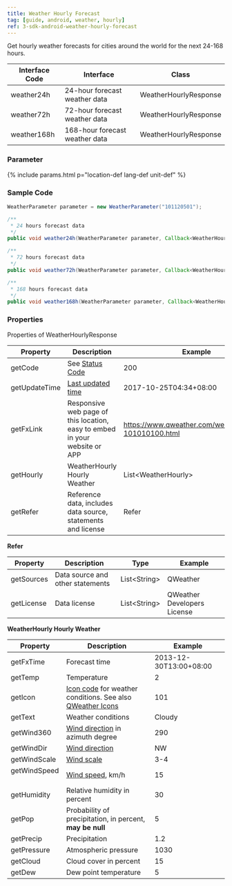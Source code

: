 ```yaml
---
title: Weather Hourly Forecast
tag: [guide, android, weather, hourly]
ref: 3-sdk-android-weather-hourly-forecast
---
```


Get hourly weather forecasts for cities around the world for the next 24-168 hours.

| Interface Code| Interface  | Class |
| ------------------- | -------------- | ----------------- |
| weather24h| 24-hour forecast weather data  | WeatherHourlyResponse |
| weather72h| 72-hour forecast weather data  | WeatherHourlyResponse |
| weather168h| 168-hour forecast weather data  | WeatherHourlyResponse |

### Parameter

{% include params.html p="location-def lang-def unit-def" %}

### Sample Code

```java
WeatherParameter parameter = new WeatherParameter("101120501");

/**
 * 24 hours forecast data
 */
public void weather24h(WeatherParameter parameter, Callback<WeatherHourlyResponse> callback);

/**
 * 72 hours forecast data
 */
public void weather72h(WeatherParameter parameter, Callback<WeatherHourlyResponse> callback);

/**
 * 168 hours forecast data
 */
public void weather168h(WeatherParameter parameter, Callback<WeatherHourlyResponse> callback);

```

### Properties

Properties of WeatherHourlyResponse

| Property | Description | Example |
| --------- | -------------------------- | ---------------------- |
| getCode | See [Status Code](/en/docs/resource/status-code/) | 200 |
| getUpdateTime | [Last updated time](/en/docs/resource/glossary/#update-time) | 2017-10-25T04:34+08:00 |
| getFxLink | Responsive web page of this location, easy to embed in your website or APP | https://www.qweather.com/weather/beijing-101010100.html |
| getHourly | WeatherHourly  Hourly Weather | List&lt;WeatherHourly&gt; |
| getRefer | Reference data, includes data source, statements and license | Refer |

**Refer**

| Property | Description | Type | Example |
| -------- | ----------- | ---- | ------- |
| getSources | Data source and other statements | List&lt;String&gt; | QWeather |
| getLicense | Data license |  List&lt;String&gt;  | QWeather Developers License |

**WeatherHourly Hourly Weather**

| Property | Description | Example |
| ------------ | ---------------------------------------- | ---------------- |
| getFxTime | Forecast time | 2013-12-30T13:00+08:00 |
| getTemp | Temperature | 2 |
| getIcon | [Icon code](/en/docs/resource/icons/) for weather conditions. See also [QWeather Icons](https://icons.qweather.com/en/) | 101 |
| getText |  Weather conditions | Cloudy |
| getWind360 | [Wind direction](/en/docs/resource/wind-info/#wind-direction) in azimuth degree | 290 |
| getWindDir | [Wind direction](/en/docs/resource/wind-info/#wind-direction) | NW |
| getWindScale | [Wind scale](/en/docs/resource/wind-info/#wind-scale) | 3-4 |
| getWindSpeed ​​| [Wind speed](/en/docs/resource/wind-info/#wind-speed), km/h | 15 |
| getHumidity | Relative humidity in percent | 30 |
| getPop | Probability of precipitation, in percent, **may be null** | 5 |
| getPrecip | Precipitation | 1.2 |
| getPressure | Atmospheric pressure | 1030 |
| getCloud | Cloud cover in percent | 15 |
| getDew | Dew point temperature | 5 |

